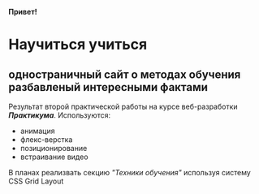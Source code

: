 **Привет!**


# Научиться учиться 
## одностраничный сайт о методах обучения разбавленый интересными фактами

Результат второй практической работы на курсе веб-разработки **_Практикума_**. Используются: 
* анимация
* флекс-верстка
* позиционирование
* встраивание видео


В планах реализвать секцию *"Техники обучения"* используя систему CSS Grid Layout
